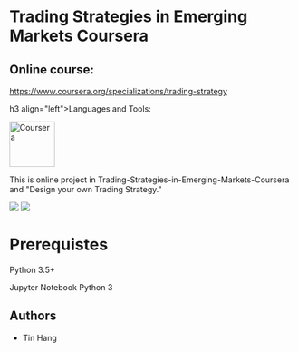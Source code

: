 # Trading Strategies in Emerging Markets Coursera
## Online course:
https://www.coursera.org/specializations/trading-strategy

h3 align="left">Languages and Tools:</h3>
<p align="left"> </a> <a href="https://www.coursera.org/" target="_blank"> <img src="https://en.wikipedia.org/wiki/Coursera#/media/File:Coursera-Logo_600x600.svg" alt="Coursera" width="80" height="80"/> </a> </p>  

This is online project in Trading-Strategies-in-Emerging-Markets-Coursera and "Design your own Trading Strategy."

<img src="Stocks_Chart.png">
<img src="Heatmap.png">


# Prerequistes
Python 3.5+

Jupyter Notebook Python 3


## Authors
* Tin Hang

